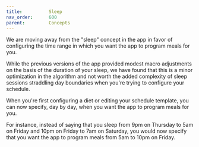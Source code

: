 ```yaml
---
title:          Sleep
nav_order:      600
parent:         Concepts
---
```


We are moving away from the "sleep" concept in the app in favor of configuring the time range in which you want the app to program meals for you.

While the previous versions of the app provided modest macro adjustments on the basis of the duration of your sleep, we have found that this is a minor optimization in the algorithm and not worth the added complexity of sleep sessions straddling day boundaries when you're trying to configure your schedule.

When you're first configuring a diet or editing your schedule template, you can now specify, day by day, when you want the app to program meals for you.

For instance, instead of saying that you sleep from 9pm on Thursday to 5am on Friday and 10pm on Friday to 7am on Saturday, you would now specify that you want the app to program meals from 5am to 10pm on Friday.
